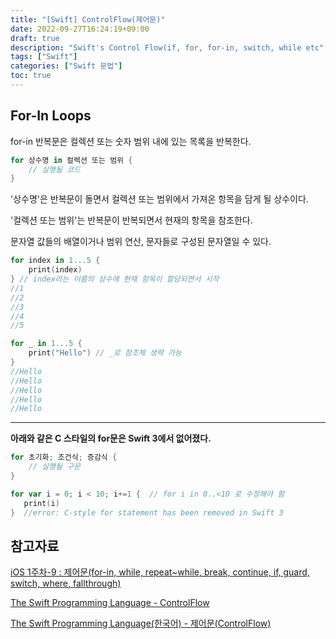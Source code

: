 ```yaml
---
title: "[Swift] ControlFlow(제어문)"
date: 2022-09-27T16:24:19+09:00
draft: true
description: "Swift's Control Flow(if, for, for-in, switch, while etc"
tags: ["Swift"]
categories: ["Swift 문법"]
toc: true
---
```

## For-In Loops

for-in 반복문은 컬렉션 또는 숫자 범위 내에 있는 목록을 반복한다.

```Swift
for 상수명 in 컬렉션 또는 범위 {
    // 실행될 코드
}
```

'상수명'은 반복문이 돌면서 컬렉션 또는 범위에서 가져온 항목을 담게 될 상수이다.

'컬렉션 또는 범위'는 반복문이 반복되면서 현재의 항목을 참조한다.

문자열 값들의 배열이거나 범위 연산, 문자들로 구성된 문자열일 수 있다.

```Swift
for index in 1...5 {
    print(index)
} // index라는 이름의 상수에 현재 항목이 할당되면서 시작
//1
//2
//3
//4
//5

for _ in 1...5 {
    print("Hello") // _로 참조체 생략 가능
}
//Hello
//Hello
//Hello
//Hello
//Hello

```

***

**아래와 같은 C 스타일의 for문은 Swift 3에서 없어졌다.**
```Swift
for 초기화; 조건식; 증감식 {
    // 실행될 구문
}

for var i = 0; i < 10; i+=1 {  // for i in 0..<10 로 수정해야 함
   print(i)
}  //error: C-style for statement has been removed in Swift 3
```

## 참고자료

[iOS 1주차-9 : 제어문(for-in, while, repeat~while, break, continue, if, guard, switch, where, fallthrough)](https://www.youtube.com/watch?v=3QKVkZj_Pzk&list=PLJqaIeuL7nuEEROQDRcy4XxC9gU6SYYXb&index=11)

[The Swift Programming Language - ControlFlow](https://docs.swift.org/swift-book/LanguageGuide/ControlFlow.html)

[The Swift Programming Language(한국어) - 제어문(ControlFlow)](https://jusung.gitbook.io/the-swift-language-guide/language-guide/05-control-flow#for-in-for-in-loops)